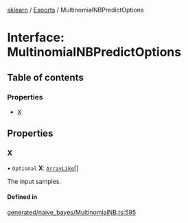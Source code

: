 [sklearn](../readme.md) / [Exports](../modules.md) / MultinomialNBPredictOptions

# Interface: MultinomialNBPredictOptions

## Table of contents

### Properties

- [X](MultinomialNBPredictOptions.md#x)

## Properties

### X

• `Optional` **X**: [`ArrayLike`](../modules.md#arraylike)[]

The input samples.

#### Defined in

[generated/naive_bayes/MultinomialNB.ts:585](https://github.com/transitive-bullshit/scikit-learn-ts/blob/367336a/packages/sklearn/src/generated/naive_bayes/MultinomialNB.ts#L585)
